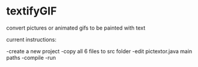 # textifyGIF
convert pictures or animated gifs to be painted with text

current instructions:

-create a new project
-copy all 6 files to src folder
-edit pictextor.java main paths
-compile
-run

